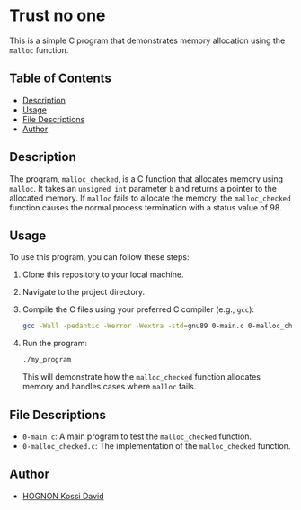 # Trust no one

This is a simple C program that demonstrates memory allocation using the `malloc` function.

## Table of Contents

- [Description](#description)
- [Usage](#usage)
- [File Descriptions](#file-descriptions)
- [Author](#author)

## Description

The program, `malloc_checked`, is a C function that allocates memory using `malloc`. It takes an `unsigned int` parameter `b` and returns a pointer to the allocated memory. If `malloc` fails to allocate the memory, the `malloc_checked` function causes the normal process termination with a status value of 98.

## Usage

To use this program, you can follow these steps:

1. Clone this repository to your local machine.
2. Navigate to the project directory.
3. Compile the C files using your preferred C compiler (e.g., `gcc`):

   ```sh
   gcc -Wall -pedantic -Werror -Wextra -std=gnu89 0-main.c 0-malloc_checked.c -o my_program
   ```

4. Run the program:

   ```sh
   ./my_program
   ```

   This will demonstrate how the `malloc_checked` function allocates memory and handles cases where `malloc` fails.

## File Descriptions

- `0-main.c`: A main program to test the `malloc_checked` function.
- `0-malloc_checked.c`: The implementation of the `malloc_checked` function.

## Author

- [HOGNON Kossi David](https://github.com/KDAVID9h)
```
